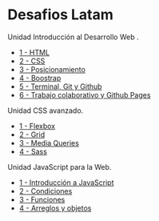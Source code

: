 # Desafios Latam

Unidad Introducción al Desarrollo Web . 
- [1 - HTML](https://facbgnto.github.io/desafiolatam2.0/1desarrolloweb/html/desafio_1/)
- [2 - CSS](https://facbgnto.github.io/desafiolatam2.0/1desarrolloweb/css/desafio_2/)
- [3 - Posicionamiento](https://facbgnto.github.io/desafiolatam2.0/1desarrolloweb/Posicionamiento/Desafio/)
- [4 - Boostrap](https://facbgnto.github.io/desafiolatam2.0/1desarrolloweb/bootstrap/desafio/)
- [5 - Terminal, Git y Github](https://facbgnto.github.io/fdsw-github/)
- [6 - Trabajo colaborativo y Github Pages](https://facbgnto.github.io/Portafolio/)

Unidad CSS avanzado. 
- [1 - Flexbox](https://facbgnto.github.io/desafiolatam2.0/2CSS/flexbox/)
- [2 - Grid](https://facbgnto.github.io/desafiolatam2.0/2CSS/Grid/)
- [3 - Media Queries](https://facbgnto.github.io/desafiolatam2.0/2CSS/mediaqueries2/)
- [4 - Sass](https://facbgnto.github.io/desafiolatam2.0/2CSS/sass/)

Unidad JavaScript para la Web. 
- [1 - Introducción a JavaScript](https://facbgnto.github.io/desafiolatam2.0/3JavaSpript/Introduccion/desafiojs/)
- [2 - Condiciones](https://facbgnto.github.io/desafiolatam2.0/3JavaSpript/2Condiciones/desafio/)
- [3 - Funciones](https://facbgnto.github.io/desafiolatam2.0/3JavaSpript/3funciones/desafio/)
- [4 - Arreglos y objetos](https://facbgnto.github.io/desafiolatam2.0/3JavaSpript/4arreglosyobjetos/desafio/)
